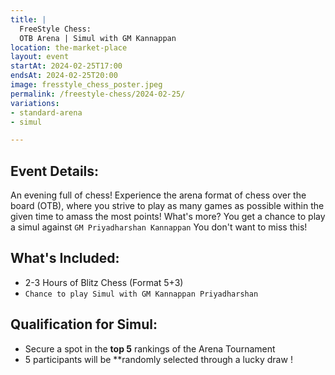 ```yaml
---
title: |
  FreeStyle Chess:
  OTB Arena | Simul with GM Kannappan
location: the-market-place
layout: event
startAt: 2024-02-25T17:00
endsAt: 2024-02-25T20:00
image: fresstyle_chess_poster.jpeg
permalink: /freestyle-chess/2024-02-25/
variations:
- standard-arena
- simul

---
```

## Event Details:

An evening full of chess! Experience the arena format of chess over the board
(OTB), where you strive to play as many games as possible within the given
time to amass the most points! What's more? You get a chance to play a simul
against `GM Priyadharshan Kannappan`
You don't want to miss this!
            
## What's Included:
- 2-3 Hours of Blitz Chess (Format 5+3)
- `Chance to play Simul with GM Kannappan Priyadharshan`


## Qualification for Simul:
- Secure a spot in the **top 5** rankings of the Arena Tournament
- 5 participants will be **randomly selected through a lucky draw !